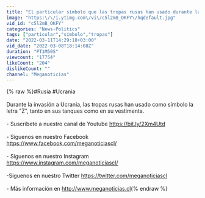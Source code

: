 ```yaml
---
title: "El particular símbolo que las tropas rusas han usado durante la invasión"
image: "https:\/\/i.ytimg.com\/vi\/c5l2mB_OKFY\/hqdefault.jpg"
vid_id: "c5l2mB_OKFY"
categories: "News-Politics"
tags: ["particular","símbolo","tropas"]
date: "2022-03-11T14:29:18+03:00"
vid_date: "2022-03-08T18:14:08Z"
duration: "PT1M50S"
viewcount: "17754"
likeCount: "204"
dislikeCount: ""
channel: "Meganoticias"
---
```

{% raw %}#Rusia #Ucrania<br /><br />Durante la invasión a Ucrania, las tropas rusas han usado como símbolo la letra &quot;Z&quot;, tanto en sus tanques como en su vestimenta. <br /><br />- Suscríbete a nuestro canal de Youtube <a rel="nofollow" target="blank" href="https://bit.ly/2Xm4Utd">https://bit.ly/2Xm4Utd</a><br /><br />- Síguenos en nuestro Facebook <a rel="nofollow" target="blank" href="https://www.facebook.com/meganoticiascl/">https://www.facebook.com/meganoticiascl/</a><br /><br />- Síguenos en nuestro Instagram <a rel="nofollow" target="blank" href="https://www.instagram.com/meganoticiascl/">https://www.instagram.com/meganoticiascl/</a><br /><br />-Síguenos en nuestro Twitter <a rel="nofollow" target="blank" href="https://twitter.com/meganoticiascl">https://twitter.com/meganoticiascl</a><br /><br />- Más información en <a rel="nofollow" target="blank" href="http://www.meganoticias.cl">http://www.meganoticias.cl</a>{% endraw %}
